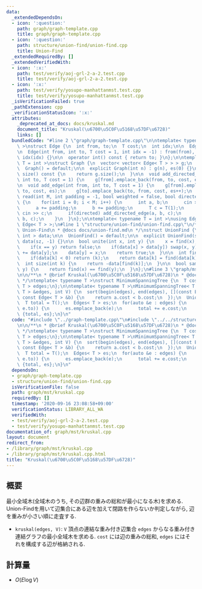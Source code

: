 ```yaml
---
data:
  _extendedDependsOn:
  - icon: ':question:'
    path: graph/graph-template.cpp
    title: graph/graph-template.cpp
  - icon: ':question:'
    path: structure/union-find/union-find.cpp
    title: Union-Find
  _extendedRequiredBy: []
  _extendedVerifiedWith:
  - icon: ':x:'
    path: test/verify/aoj-grl-2-a-2.test.cpp
    title: test/verify/aoj-grl-2-a-2.test.cpp
  - icon: ':x:'
    path: test/verify/yosupo-manhattanmst.test.cpp
    title: test/verify/yosupo-manhattanmst.test.cpp
  _isVerificationFailed: true
  _pathExtension: cpp
  _verificationStatusIcon: ':x:'
  attributes:
    _deprecated_at_docs: docs/kruskal.md
    document_title: "Kruskal(\u6700\u5C0F\u5168\u57DF\u6728)"
    links: []
  bundledCode: "#line 2 \"graph/graph-template.cpp\"\n\ntemplate< typename T = int\
    \ >\nstruct Edge {\n  int from, to;\n  T cost;\n  int idx;\n\n  Edge() = default;\n\
    \n  Edge(int from, int to, T cost = 1, int idx = -1) : from(from), to(to), cost(cost),\
    \ idx(idx) {}\n\n  operator int() const { return to; }\n};\n\ntemplate< typename\
    \ T = int >\nstruct Graph {\n  vector< vector< Edge< T > > > g;\n  int es;\n\n\
    \  Graph() = default;\n\n  explicit Graph(int n) : g(n), es(0) {}\n\n  size_t\
    \ size() const {\n    return g.size();\n  }\n\n  void add_directed_edge(int from,\
    \ int to, T cost = 1) {\n    g[from].emplace_back(from, to, cost, es++);\n  }\n\
    \n  void add_edge(int from, int to, T cost = 1) {\n    g[from].emplace_back(from,\
    \ to, cost, es);\n    g[to].emplace_back(to, from, cost, es++);\n  }\n\n  void\
    \ read(int M, int padding = -1, bool weighted = false, bool directed = false)\
    \ {\n    for(int i = 0; i < M; i++) {\n      int a, b;\n      cin >> a >> b;\n\
    \      a += padding;\n      b += padding;\n      T c = T(1);\n      if(weighted)\
    \ cin >> c;\n      if(directed) add_directed_edge(a, b, c);\n      else add_edge(a,\
    \ b, c);\n    }\n  }\n};\n\ntemplate< typename T = int >\nusing Edges = vector<\
    \ Edge< T > >;\n#line 1 \"structure/union-find/union-find.cpp\"\n/**\n * @brief\
    \ Union-Find\n * @docs docs/union-find.md\n */\nstruct UnionFind {\n  vector<\
    \ int > data;\n\n  UnionFind() = default;\n\n  explicit UnionFind(size_t sz) :\
    \ data(sz, -1) {}\n\n  bool unite(int x, int y) {\n    x = find(x), y = find(y);\n\
    \    if(x == y) return false;\n    if(data[x] > data[y]) swap(x, y);\n    data[x]\
    \ += data[y];\n    data[y] = x;\n    return true;\n  }\n\n  int find(int k) {\n\
    \    if(data[k] < 0) return (k);\n    return data[k] = find(data[k]);\n  }\n\n\
    \  int size(int k) {\n    return -data[find(k)];\n  }\n\n  bool same(int x, int\
    \ y) {\n    return find(x) == find(y);\n  }\n};\n#line 3 \"graph/mst/kruskal.cpp\"\
    \n\n/**\n * @brief Kruskal(\u6700\u5C0F\u5168\u57DF\u6728)\n * @docs docs/kruskal.md\n\
    \ */\ntemplate< typename T >\nstruct MinimumSpanningTree {\n  T cost;\n  Edges<\
    \ T > edges;\n};\n\ntemplate< typename T >\nMinimumSpanningTree< T > kruskal(Edges<\
    \ T > &edges, int V) {\n  sort(begin(edges), end(edges), [](const Edge< T > &a,\
    \ const Edge< T > &b) {\n    return a.cost < b.cost;\n  });\n  UnionFind tree(V);\n\
    \  T total = T();\n  Edges< T > es;\n  for(auto &e : edges) {\n    if(tree.unite(e.from,\
    \ e.to)) {\n      es.emplace_back(e);\n      total += e.cost;\n    }\n  }\n  return\
    \ {total, es};\n}\n"
  code: "#include \"../graph-template.cpp\"\n#include \"../../structure/union-find/union-find.cpp\"\
    \n\n/**\n * @brief Kruskal(\u6700\u5C0F\u5168\u57DF\u6728)\n * @docs docs/kruskal.md\n\
    \ */\ntemplate< typename T >\nstruct MinimumSpanningTree {\n  T cost;\n  Edges<\
    \ T > edges;\n};\n\ntemplate< typename T >\nMinimumSpanningTree< T > kruskal(Edges<\
    \ T > &edges, int V) {\n  sort(begin(edges), end(edges), [](const Edge< T > &a,\
    \ const Edge< T > &b) {\n    return a.cost < b.cost;\n  });\n  UnionFind tree(V);\n\
    \  T total = T();\n  Edges< T > es;\n  for(auto &e : edges) {\n    if(tree.unite(e.from,\
    \ e.to)) {\n      es.emplace_back(e);\n      total += e.cost;\n    }\n  }\n  return\
    \ {total, es};\n}\n"
  dependsOn:
  - graph/graph-template.cpp
  - structure/union-find/union-find.cpp
  isVerificationFile: false
  path: graph/mst/kruskal.cpp
  requiredBy: []
  timestamp: '2020-09-16 23:08:58+09:00'
  verificationStatus: LIBRARY_ALL_WA
  verifiedWith:
  - test/verify/aoj-grl-2-a-2.test.cpp
  - test/verify/yosupo-manhattanmst.test.cpp
documentation_of: graph/mst/kruskal.cpp
layout: document
redirect_from:
- /library/graph/mst/kruskal.cpp
- /library/graph/mst/kruskal.cpp.html
title: "Kruskal(\u6700\u5C0F\u5168\u57DF\u6728)"
---
```

## 概要

最小全域木(全域木のうち, その辺群の重みの総和が最小になる木)を求める. Union-Findを用いて辺集合にある辺を加えて閉路を作らないか判定しながら, 辺を重みが小さい順に走査する.

* `kruskal(edges, V)`: `V` 頂点の連結な重み付き辺集合 `edges` からなる重み付き連結グラフの最小全域木を求める. `cost` には辺の重みの総和, `edges` にはそれを構成する辺が格納される.

## 計算量

* $O(E \log V)$
